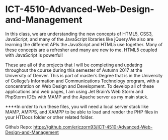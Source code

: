 # ICT-4510-Advanced-Web-Design-and-Management

In this class, we are understanding the new concepts of HTML5, CSS3, JavaScript, and many of the JavaScript libraries like jQuery.We also are learning the different APIs the JavaScript and HTML5 use together. Many of these concepts are a refresher and many are new to me. HTML5 coupled with JavaScript is powerful!

These are all of the projects that I will be completing and updating throughout the course during this semester of Autumn 2017 at the University of Denver. This is part of master’s Degree that is in the University of College’s Information and Communications Technology program, with a concentration on Web Design and Development. To develop all of these applications and web pages, I am using Jet Brain’s Web Storm and PhpStorm IDEs with MAMP and the Apache server as my main stack.


****In order to run these files, you will need a local server stack like MAMP, AMPPS, and XAMPP to be able to load and render the PHP files in your HTDocs folder or other related folder.


Github Repo: https://github.com/ericzorn93/ICT-4510-Advanced-Web-Design-and-Management
